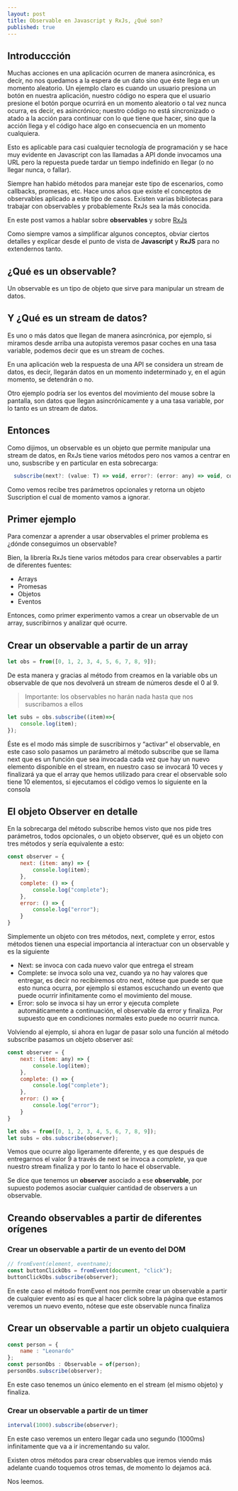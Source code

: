 ```yaml
---
layout: post
title: Observable en Javascript y RxJs, ¿Qué son?
published: true
---
```


## Introduccción

Muchas acciones en una aplicación ocurren de manera asincrónica, es decir, no nos quedamos a la espera de un dato sino que éste llega en un momento aleatorio. Un ejemplo claro es cuando un usuario presiona un botón en nuestra aplicación, nuestro código no espera que el usuario presione el botón porque ocurrirá en un momento aleatorio o tal vez nunca ocurra, es decir, es asincrónico; nuestro código no está sincronizado o atado a la acción para continuar con lo que tiene que hacer, sino que la acción llega y el código hace algo en consecuencia en un momento cualquiera.

Esto es aplicable para casi cualquier tecnología de programación y se hace muy evidente en Javascript con las llamadas a API donde invocamos una URL pero la repuesta puede tardar un tiempo indefinido en llegar (o no llegar nunca, o fallar).

Siempre han habido métodos para manejar este tipo de escenarios, como callbacks, promesas, etc. Hace unos años que existe el conceptos de observables aplicado a este tipo de casos. Existen varias bibliotecas para trabajar con observables y probablemente RxJs sea la más conocida.

En este post vamos a hablar sobre **observables** y sobre [RxJs](https://rxjs.dev/)

Como siempre vamos a simplificar algunos conceptos, obviar ciertos detalles y explicar desde el punto de vista de **Javascript** y **RxJS** para no extendernos tanto.

## ¿Qué es un observable?
Un observable es un tipo de objeto que sirve para manipular un stream de datos.

## Y ¿Qué es un stream de datos?
Es uno o más datos que llegan de manera asincrónica, por ejemplo, si miramos desde arriba una autopista veremos pasar coches en una tasa variable, podemos decir que es un stream de coches.

En una aplicación web la respuesta de una API se considera un stream de datos, es decir, llegarán datos en un momento indeterminado y, en el agún momento, se detendrán o no.

Otro ejemplo podría ser los eventos del movimiento del mouse sobre la pantalla, son datos que llegan asincrónicamente y a una tasa variable, por lo tanto es un stream de datos.

## Entonces

Como dijimos, un observable es un objeto que permite manipular una stream de datos, en RxJs tiene varios métodos pero nos vamos a centrar en uno, susbscribe y en particular en esta sobrecarga:

``` Javascript
  subscribe(next?: (value: T) => void, error?: (error: any) => void, complete?: () => void): Subscription;
```

Como vemos recibe tres parámetros opcionales y retorna un objeto Suscription el cual de momento vamos a ignorar.

## Primer ejemplo

Para comenzar a aprender a usar observables el primer problema es ¿dónde conseguimos un observable?

Bien, la librería RxJs tiene varios métodos para crear observables a partir de diferentes fuentes:
 - Arrays
 - Promesas
 - Objetos
 - Eventos

Entonces, como primer experimento vamos a crear un observable de un array, suscribirnos y analizar qué ocurre.

## Crear un observable a partir de un array

``` Javascript
let obs = from([0, 1, 2, 3, 4, 5, 6, 7, 8, 9]);
```

De esta manera y gracias al método from creamos en la variable obs un observable de que nos devolverá un stream de números desde el 0 al 9.

> Importante: los observables no harán nada hasta que nos suscribamos a ellos

``` Javascript
let subs = obs.subscribe((item)=>{
    console.log(item);
});
```

Éste es el modo más simple de suscribirnos y “activar” el observable, en este caso solo pasamos un parámetro al método subscribe que se llama next que es un función que sea invocada cada vez que hay un nuevo elemento disponible en el stream, en nuestro caso se invocará 10 veces y finalizará ya que el array que hemos utilizado para crear el observable solo tiene 10 elementos, si ejecutamos el código vemos lo siguiente en la consola


## El objeto Observer en detalle

En la sobrecarga del método subscribe hemos visto que nos pide tres parámetros, todos opcionales, o un objeto observer, qué es un objeto con tres métodos y sería equivalente a esto:

``` Javascript
const observer = {
    next: (item: any) => {
        console.log(item);
    },
    complete: () => {
        console.log("complete");
    },
    error: () => {
        console.log("error");
    }
}
```

Simplemente un objeto con tres métodos, next, complete y error, estos métodos tienen una especial importancia al interactuar con un observable y es la siguiente
 - Next: se invoca con cada nuevo valor que entrega el stream
 - Complete: se invoca solo una vez, cuando ya no hay valores que entregar, es decir no recibiremos otro next, nótese que puede ser que esto nunca ocurra, por ejemplo si estamos escuchando un evento que puede ocurrir infinitamente como el movimiento del mouse.
 - Error: solo se invoca si hay un error y ejecuta complete automáticamente a continuación, el observable da error y finaliza. Por supuesto que en condiciones normales esto puede no ocurrir nunca.

Volviendo al ejemplo, si ahora en lugar de pasar solo una función al método subscribe pasamos un objeto observer así:

``` Javascript
const observer = {
    next: (item: any) => {
        console.log(item);
    },
    complete: () => {
        console.log("complete");
    },
    error: () => {
        console.log("error");
    }
}

let obs = from([0, 1, 2, 3, 4, 5, 6, 7, 8, 9]);
let subs = obs.subscribe(observer);
```

Vemos que ocurre algo ligeramente diferente, y es que después de entregarnos el valor 9 a través de next se invoca a _complete_, ya que nuestro stream finaliza y por lo tanto lo hace el observable.

Se dice que tenemos un **observer** asociado a ese **observable**, por supuesto podemos asociar cualquier cantidad de observers a un observable.

## Creando observables a partir de diferentes orígenes
### Crear un observable a partir de un evento del DOM
``` Javascript
// fromEvent(element, eventname);
const buttonClickObs = fromEvent(document, "click");
buttonClickObs.subscribe(observer);
```
En este caso el método fromEvent nos permite crear un observable a partir de cualquier evento así es que al hacer click sobre la página que estamos veremos un nuevo evento, nótese que este observable nunca finaliza

## Crear un observable a partir un objeto cualquiera

``` Javascript
const person = {
    name : "Leonardo"
};
const personObs : Observable = of(person);
personObs.subscribe(observer);
```
En este caso tenemos un único elemento en el stream (el mismo objeto) y finaliza.

### Crear un observable a partir de un timer

``` Javascript
interval(1000).subscribe(observer);
```
En este caso veremos un entero llegar cada uno segundo (1000ms) infinitamente que va a ir incrementando su valor.

Existen otros métodos para crear observables que iremos viendo más adelante cuando toquemos otros temas, de momento lo dejamos acá.

Nos leemos.


